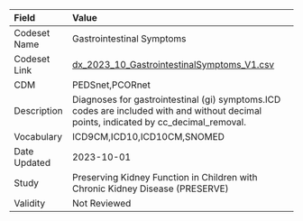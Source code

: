 |Field        |Value                                                                                                                                 |
|:------------|:-------------------------------------------------------------------------------------------------------------------------------------|
|Codeset Name |Gastrointestinal Symptoms                                                                                                             |
|Codeset Link |[dx_2023_10_GastrointestinalSymptoms_V1.csv](https://github.com/PEDSnet/Variable-Dictionary/blob/main/conditions/dx_2023_10_GastrointestinalSymptoms_V1.csv.csv)|
|CDM          |PEDSnet,PCORnet                                                                                                                       |
|Description  |Diagnoses for gastrointestinal (gi) symptoms.ICD codes are included with and without decimal points, indicated by cc_decimal_removal. |
|Vocabulary   |ICD9CM,ICD10,ICD10CM,SNOMED                                                                                                           |
|Date Updated |2023-10-01                                                                                                                            |
|Study        |Preserving Kidney Function in Children with Chronic Kidney Disease (PRESERVE)                                                         |
|Validity     |Not Reviewed                                                                                                                          |
